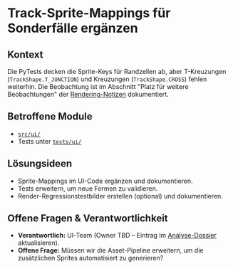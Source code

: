 # Track-Sprite-Mappings für Sonderfälle ergänzen

## Kontext
Die PyTests decken die Sprite-Keys für Randzellen ab, aber T-Kreuzungen (`TrackShape.T_JUNCTION`) und Kreuzungen (`TrackShape.CROSS`) fehlen weiterhin. Die Beobachtung ist im Abschnitt "Platz für weitere Beobachtungen" der [Rendering-Notizen](../Task/rendering-notes.md) dokumentiert.

## Betroffene Module
- [`src/ui/`](../src/ui/README.md)
- Tests unter [`tests/ui/`](../tests/ui/README.md)

## Lösungsideen
- Sprite-Mappings im UI-Code ergänzen und dokumentieren.
- Tests erweitern, um neue Formen zu validieren.
- Render-Regressionstestbilder erstellen (optional) und dokumentieren.

## Offene Fragen & Verantwortlichkeit
- **Verantwortlich:** UI-Team (Owner TBD – Eintrag im [Analyse-Dossier](../Task/analysis-plan.md) aktualisieren).
- **Offene Frage:** Müssen wir die Asset-Pipeline erweitern, um die zusätzlichen Sprites automatisiert zu generieren?
